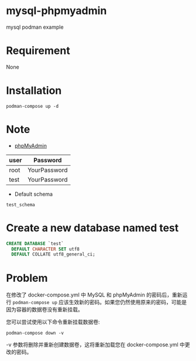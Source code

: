 mysql-phpmyadmin
=====

mysql podman example

# Requirement

None

# Installation

```
podman-compose up -d
```

# Note

* [phpMyAdmin](http://localhost:9081/)

| user |   Password   |
|------|:------------:|
| root | YourPassword |
| test | YourPassword |

* Default schema

```
test_schema
```

# Create a new database named test

```sql
CREATE DATABASE `test`
  DEFAULT CHARACTER SET utf8
  DEFAULT COLLATE utf8_general_ci;
```

# Problem

在修改了 docker-compose.yml 中 MySQL 和 phpMyAdmin 的密码后，重新运行 `podman-compose up`
应该生效新的密码。如果您仍然使用原来的密码，可能是因为容器的数据卷没有重新挂载。

您可以尝试使用以下命令重新挂载数据卷:

```shell script
podman-compose down -v

```

-v 参数将删除并重新创建数据卷，这将重新加载您在 docker-compose.yml 中更改的密码。